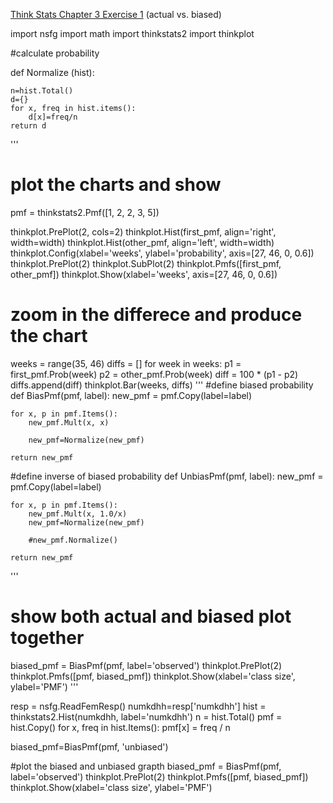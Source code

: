 [Think Stats Chapter 3 Exercise 1](http://greenteapress.com/thinkstats2/html/thinkstats2004.html#toc31) (actual vs. biased)

import nsfg
import math
import thinkstats2
import thinkplot


#calculate probability

def Normalize (hist):

    n=hist.Total()
    d={}
    for x, freq in hist.items():
        d[x]=freq/n
    return d


'''
# plot the charts and show
pmf = thinkstats2.Pmf([1, 2, 2, 3, 5])

thinkplot.PrePlot(2, cols=2)
thinkplot.Hist(first_pmf, align='right', width=width)
thinkplot.Hist(other_pmf, align='left', width=width)
thinkplot.Config(xlabel='weeks',
ylabel='probability', axis=[27, 46, 0, 0.6])
thinkplot.PrePlot(2)
thinkplot.SubPlot(2)
thinkplot.Pmfs([first_pmf, other_pmf])
thinkplot.Show(xlabel='weeks',
 axis=[27, 46, 0, 0.6])


# zoom in the differece and produce the chart
weeks = range(35, 46)
diffs = []
for week in weeks:
    p1 = first_pmf.Prob(week)
    p2 = other_pmf.Prob(week)
    diff = 100 * (p1 - p2)
    diffs.append(diff)
thinkplot.Bar(weeks, diffs)
'''
#define biased probability
def BiasPmf(pmf, label):
    new_pmf = pmf.Copy(label=label)

    for x, p in pmf.Items():
        new_pmf.Mult(x, x)
        
        new_pmf=Normalize(new_pmf)

    return new_pmf

#define inverse of biased probability
def UnbiasPmf(pmf, label):
    new_pmf = pmf.Copy(label=label)
    
    for x, p in pmf.Items():
        new_pmf.Mult(x, 1.0/x)
        new_pmf=Normalize(new_pmf)

        #new_pmf.Normalize()
        
    return new_pmf

'''
# show both actual and biased plot together
biased_pmf = BiasPmf(pmf, label='observed')
thinkplot.PrePlot(2)
thinkplot.Pmfs([pmf, biased_pmf])
thinkplot.Show(xlabel='class size', ylabel='PMF')
'''

resp = nsfg.ReadFemResp()
numkdhh=resp['numkdhh']
hist = thinkstats2.Hist(numkdhh, label='numkdhh')
n = hist.Total()
pmf = hist.Copy()
for x, freq in hist.Items():
    pmf[x] = freq / n

biased_pmf=BiasPmf(pmf, 'unbiased')

#plot the biased and unbiased grapth
biased_pmf = BiasPmf(pmf, label='observed')
thinkplot.PrePlot(2)
thinkplot.Pmfs([pmf, biased_pmf])
thinkplot.Show(xlabel='class size', ylabel='PMF')

